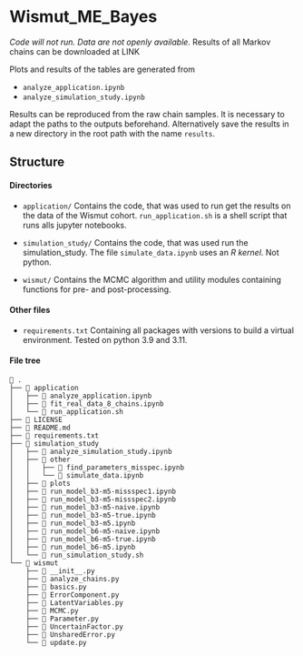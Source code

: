 # Wismut_ME_Bayes

*Code will not run. Data are not openly available.*
Results of all Markov chains can be downloaded at LINK

Plots and results of the tables are generated from

- `analyze_application.ipynb`
- `analyze_simulation_study.ipynb`

Results can be reproduced from the raw chain samples.
It is necessary to adapt the paths to the outputs beforehand.
Alternatively save the results in a new directory in the root path with the name `results`.

## Structure

#### Directories

- `application/`
    Contains the code, that was used to run get the results on the data of the Wismut cohort. `run_application.sh` is a shell script that runs alls jupyter notebooks.

- `simulation_study/`
    Contains the code, that was used run the simulation_study. The file `simulate_data.ipynb` uses an *R kernel*. Not python.

- `wismut/`
    Contains the MCMC algorithm and utility modules containing functions for pre- and post-processing.

#### Other files

- `requirements.txt`
    Containing all packages with versions to build a virtual environment. Tested on python 3.9 and 3.11.

#### File tree

```
 .
├──  application
│   ├──  analyze_application.ipynb
│   ├──  fit_real_data_8_chains.ipynb
│   └──  run_application.sh
├──  LICENSE
├──  README.md
├── 󰌠 requirements.txt
├──  simulation_study
│   ├──  analyze_simulation_study.ipynb
│   ├──  other
│   │   ├──  find_parameters_misspec.ipynb
│   │   └──  simulate_data.ipynb
│   ├──  plots
│   ├──  run_model_b3-m5-missspec1.ipynb
│   ├──  run_model_b3-m5-missspec2.ipynb
│   ├──  run_model_b3-m5-naive.ipynb
│   ├──  run_model_b3-m5-true.ipynb
│   ├──  run_model_b3-m5.ipynb
│   ├──  run_model_b6-m5-naive.ipynb
│   ├──  run_model_b6-m5-true.ipynb
│   ├──  run_model_b6-m5.ipynb
│   └──  run_simulation_study.sh
└──  wismut
    ├──  __init__.py
    ├──  analyze_chains.py
    ├──  basics.py
    ├──  ErrorComponent.py
    ├──  LatentVariables.py
    ├──  MCMC.py
    ├──  Parameter.py
    ├──  UncertainFactor.py
    ├──  UnsharedError.py
    └──  update.py

```

```
